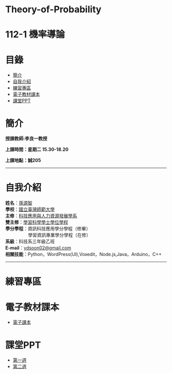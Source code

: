 # Theory-of-Probability
# 112-1 機率導論
# 目錄
+ [簡介](https://github.com/yuancc12/Theory-of-Probability/blob/main/README.md#%E7%B0%A1%E4%BB%8B)
+ [自我介紹](https://github.com/yuancc12/Theory-of-Probability/blob/main/README.md#%E8%87%AA%E6%88%91%E4%BB%8B%E7%B4%B9)
+ [練習專區](https://github.com/yuancc12/Theory-of-Probability/blob/main/README.md#%E7%B7%B4%E7%BF%92%E5%B0%88%E5%8D%80)
+ [電子教材課本](https://github.com/yuancc12/Theory-of-Probability/blob/main/README.md#%E9%9B%BB%E5%AD%90%E6%95%99%E6%9D%90%E8%AA%B2%E6%9C%AC)
+ [課堂PPT](https://github.com/yuancc12/Theory-of-Probability/blob/main/README.md#%E8%AA%B2%E5%A0%82ppt)

# 簡介
**授課教師:李良一教授**

**上課時間：星期二 15.30-18.20**

**上課地點：誠205**
***
# 自我介紹
**姓名**：[孫源智](https://yuancc12.github.io/web/mypages/)\
**學校**：[國立臺灣師範大學](https://www.ntnu.edu.tw/)\
**主修**：[科技應用與人力資源發展學系](https://www.tahrd.ntnu.edu.tw/)\
**雙主修**：[學習科學學士學位學程](https://www.upls.ntnu.edu.tw/)\
**學分學程**：資訊科技應用學分學程（修畢）\
&nbsp;&nbsp;&nbsp;&nbsp;&nbsp;&nbsp;&nbsp;&nbsp;&nbsp;&nbsp;&nbsp;&nbsp;&nbsp;&nbsp;&nbsp;&nbsp; &nbsp;學習資訊專業學分學程（在修）\
**系級**：科技系三年級乙班\
**E-mail**：ydsoon02@gmail.com\
**相關技能**：Python，WordPress(UI),Voxedit，Node.js,Java，Arduino，C++
***
# 練習專區
# 電子教材課本
+ [電子課本]()
# 課堂PPT
+ [第一週]()
+ [第二週]()
